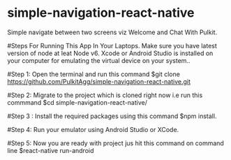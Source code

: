 # simple-navigation-react-native
Simple navigate between two screens viz Welcome and Chat With Pulkit.

#Steps For Running This App In Your Laptops.
Make sure you have latest version of node at leat Node v6. Xcode or Android Studio is installed on your computer for emulating the virtual device on your system..

#Step 1:
Open the terminal and run this command $git clone https://github.com/PulkitAgg/simple-navigation-react-native.git

#Step 2:
Migrate to the project which is cloned right now i.e run this commmand $cd simple-navigation-react-native/

#Step 3 : 
Install the required packages using this command $npm install.

#Step 4:
Run your emulator using Android Studio or XCode.

#Step 5:
Now you are ready with project jus hit this command on command line $react-native run-android
